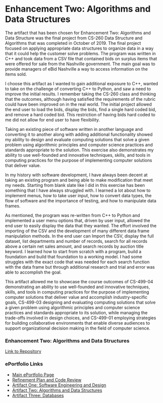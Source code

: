 # Enhancement Two: Algorithms and Data Structures

The artifact that has been chosen for Enhancement Two:  Algorithms and Data Structure was the final project from CS-260 Data Structure and Algorithms that was completed in October of 2019.  The final project focused on applying appropriate data structures to organize data in a way that it could help the customer solve problems.  The program was written in C++ and took data from a CSV file that contained bids on surplus items that were offered for sale from the Nashville government.  The main goal was to provide managers of eBid Nashville a way to access information on the items sold.

I choose this artifact as I wanted to gain additional exposure to C++, wanted to take on the challenge of converting C++ to Python, and saw a need to improve the initial results.  I remember taking the CS-260 class and thinking that the outcomes, although having satisfied the requirements of the rubric could have been improved on in the real world.  The initial project allowed the end user to load the bids, display the bids, find a single hard coded bid, and remove a hard coded bid.  This restriction of having bids hard coded to me did not allow for end user to have flexibility.

Taking an existing piece of software written in another language and converting it to another along with adding additional functionality showed my ability to design and evaluate computing solutions that solve a given problem using algorithmic principles and computer science practices and standards appropriate to the solution.  This exercise also demonstrates my ability to use well-founded and innovative techniques, skills, and tools in computing practices for the purpose of implementing computer solutions that deliver value.  

In my history with software development, I have always been decent at taking an existing program and being able to make modification that meet my needs.  Starting from blank slate like I did in this exercise has been something that I have always struggled with.  I learned a lot about how to implement menus, how to take user input, how to convert data types, the flow of software and the importance of testing, and how to manipulate data frames.

As mentioned, the program was re-written from C++ to Python and implemented a user menu options that, driven by user input, allowed the end user to easily display the data that they wanted.  The effort involved the importing of the CSV and the development of many different data frame manipulation methods.  In the end user can Import the CSV, display the full dataset, list departments and number of records, search for all records above a certain net sales amount, and search records by auction title keyword.  I learned how to start from scratch with a program, build a foundation and build that foundation to a working model.  I had some struggles with the exact code that was needed for each search function with the data frame but through additional research and trial and error was able to accomplish the goal.

This artifact allowed me to showcase the course outcomes of CS-499-04 demonstrating an ability to use well-founded and innovative techniques, skills, and tools in computing practices for the purpose of implementing computer solutions that deliver value and accomplish industry-specific goals, CS-499-03 designing and evaluating computing solutions that solve a given problem using algorithmic principles and computer science practices and standards appropriate to its solution, while managing the trade-offs involved in design choices, and CS-499-01 employing strategies for building collaborative environments that enable diverse audiences to support organizational decision making in the field of computer science.

### Enhancement Two: Algorithms and Data Structures
[Link to Repository](https://github.com/TobiasOBrien/Algorithms-and-Data-Structures)

### ePortfolio Links
* [Main ePortfolio Page](https://tobiasobrien.github.io/CS-499-ePortfolio/)<br>
* [Refinement Plan and Code Review](https://tobiasobrien.github.io/CS-499-ePortfolio/CodeReview.html)<br>
* [Artifact One: Software Engineering and Design](https://tobiasobrien.github.io/CS-499-ePortfolio/EnhancementOne.html)<br>
* [Artifact Two: Algorithms and Data Structures](https://tobiasobrien.github.io/CS-499-ePortfolio/EnhancementTwo.html)<br>
* [Artifact Three: Databases](https://tobiasobrien.github.io/CS-499-ePortfolio/EnhancementThree.html)<br>
